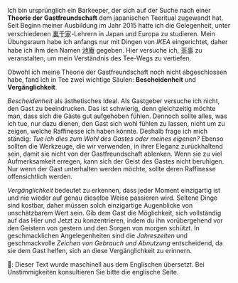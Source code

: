 <p>Ich bin ursprünglich ein Barkeeper, der sich auf der Suche nach einer <strong>Theorie der Gastfreundschaft</strong> dem japanischen Teeritual zugewandt hat. Seit Beginn meiner Ausbildung im Jahr 2015 hatte ich die Gelegenheit, unter verschiedenen <abbr title="Urasenke, eine der Haupt-Teeschulen">裏千家</abbr>-Lehrern in Japan und Europa zu studieren. Mein Übungsraum habe ich anfangs nur mit Dingen von <em>IKEA</em> eingerichtet, daher habe ich ihm den Namen <abbr title="ikean, Teich-Einsiedelei">池庵</abbr> gegeben. Hier versuche ich, <abbr title="chaji, Teeeinladung">茶事</abbr> zu veranstalten, um mein Verständnis des Tee-Wegs zu vertiefen.</p>
<p>Obwohl ich meine Theorie der Gastfreundschaft noch nicht abgeschlossen habe, fand ich in Tee zwei wichtige Säulen: <strong>Bescheidenheit</strong> und <strong>Vergänglichkeit</strong>.</p>
<p><em>Bescheidenheit</em> als ästhetisches Ideal. Als Gastgeber versuche ich nicht, den Gast zu beeindrucken. Das ist schwierig, denn gleichzeitig möchte man, dass sich die Gäste gut aufgehoben fühlen. Dennoch sollte alles, was ich tue, nur dazu dienen, den Gast sich wohl fühlen zu lassen, nicht um zu zeigen, welche Raffinesse ich haben könnte. Deshalb frage ich mich ständig: <em>Tue ich dies zum Wohl des Gastes oder meines eigenen?</em> Ebenso sollten die Werkzeuge, die wir verwenden, in ihrer Eleganz zurückhaltend sein, damit sie nicht von der Gastfreundschaft ablenken. Wenn sie zu viel Aufmerksamkeit erregen, kann sich der Geist des Gastes nicht beruhigen. Nur wenn der Gast unterhalten werden möchte, sollte deren Raffinesse offensichtlich werden.</p>
<p><em>Vergänglichkeit</em> bedeutet zu erkennen, dass jeder Moment einzigartig ist und nie wieder auf genau dieselbe Weise passieren wird. Seltene Dinge sind kostbar, daher müssen solch einzigartige Augenblicke von unschätzbarem Wert sein. Gib dem Gast die Möglichkeit, sich vollständig auf das Hier und Jetzt zu konzentrieren, indem du ihn vorübergehend vor den Geistern von gestern und den Sorgen von morgen schützt. In geschmacklichen Angelegenheiten sind die <em>Jahreszeiten</em> und geschmackvolle <em>Zeichen von Gebrauch und Abnutzung</em> entscheidend, da sie dem Gast helfen, sich an diese Vergänglichkeit zu erinnern.</p>
👾: Dieser Text wurde maschinell aus dem Englischen übersetzt. Bei Unstimmigkeiten konsultieren Sie bitte die englische Seite.

